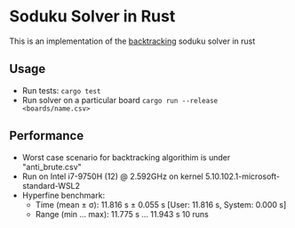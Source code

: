 # Soduku Solver in Rust
This is an implementation of the [backtracking](https://en.wikipedia.org/wiki/Sudoku_solving_algorithms#Backtracking) soduku solver in rust
## Usage
- Run tests: `cargo test`
- Run solver on a particular board `cargo run --release <boards/name.csv>`
## Performance
- Worst case scenario for backtracking algorithim is under "anti_brute.csv"
- Run on Intel i7-9750H (12) @ 2.592GHz on kernel 5.10.102.1-microsoft-standard-WSL2
- Hyperfine benchmark:
    - Time (mean ± σ):     11.816 s ±  0.055 s    [User: 11.816 s, System: 0.000 s]
    - Range (min … max):   11.775 s … 11.943 s    10 runs